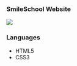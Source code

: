 ### SmileSchool Website
![](https://github.com/chyna-gvng/j_codes-top-tier/blob/main/output/output.png)

### Languages
- HTML5
- CSS3